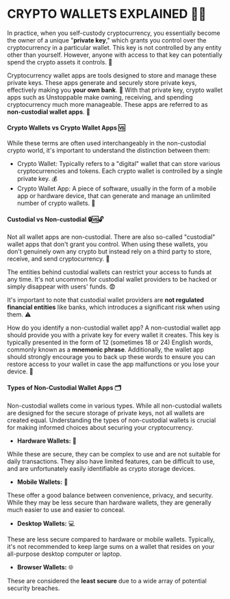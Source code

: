# CRYPTO WALLETS EXPLAINED 💼🔑

In practice, when you self-custody cryptocurrency, you essentially become the owner of a unique "**private key**," which grants you control over the cryptocurrency in a particular wallet. This key is not controlled by any entity other than yourself. However, anyone with access to that key can potentially spend the crypto assets it controls. 🔐

Cryptocurrency wallet apps are tools designed to store and manage these private keys. These apps generate and securely store private keys, effectively making you **your own bank**. 🏦 With that private key, crypto wallet apps such as Unstoppable make owning, receiving, and spending cryptocurrency much more manageable. These apps are referred to as **non-custodial wallet apps**. 📱

#### Crypto Wallets vs Crypto Wallet Apps 🆚

While these terms are often used interchangeably in the non-custodial crypto world, it's important to understand the distinction between them:

- Crypto Wallet: Typically refers to a "digital" wallet that can store various cryptocurrencies and tokens. Each crypto wallet is controlled by a single private key. 💰
- Crypto Wallet App: A piece of software, usually in the form of a mobile app or hardware device, that can generate and manage an unlimited number of crypto wallets. 📲

#### Custodial vs Non-custodial 🔒🆚🔓

Not all wallet apps are non-custodial. There are also so-called "custodial" wallet apps that don't grant you control. When using these wallets, you don't genuinely own any crypto but instead rely on a third party to store, receive, and send cryptocurrency. 👥

The entities behind custodial wallets can restrict your access to funds at any time. It's not uncommon for custodial wallet providers to be hacked or simply disappear with users' funds. 😨

It's important to note that custodial wallet providers are **not regulated financial entities** like banks, which introduces a significant risk when using them. ⚠️

How do you identify a non-custodial wallet app? A non-custodial wallet app should provide you with a private key for every wallet it creates. This key is typically presented in the form of 12 (sometimes 18 or 24) English words, commonly known as a **mnemonic phrase**. Additionally, the wallet app should strongly encourage you to back up these words to ensure you can restore access to your wallet in case the app malfunctions or you lose your device. 📝

#### Types of Non-Custodial Wallet Apps 🗂️

Non-custodial wallets come in various types. While all non-custodial wallets are designed for the secure storage of private keys, not all wallets are created equal. Understanding the types of non-custodial wallets is crucial for making informed choices about securing your cryptocurrency.

- **Hardware Wallets:** 💾

While these are secure, they can be complex to use and are not suitable for daily transactions. They also have limited features, can be difficult to use, and are unfortunately easily identifiable as crypto storage devices.

- **Mobile Wallets:** 📱

These offer a good balance between convenience, privacy, and security. While they may be less secure than hardware wallets, they are generally much easier to use and easier to conceal.

- **Desktop Wallets:** 💻

These are less secure compared to hardware or mobile wallets. Typically, it's not recommended to keep large sums on a wallet that resides on your all-purpose desktop computer or laptop.

- **Browser Wallets:** 🌐

These are considered the **least secure** due to a wide array of potential security breaches.